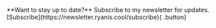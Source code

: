 <p class="callout" markdown>
  <span class="content" markdown>**Want to stay up to date?** Subscribe to my newsletter for updates.</span>
  [Subscribe](https://newsletter.ryanis.cool/subscribe){ .button}
</p>
